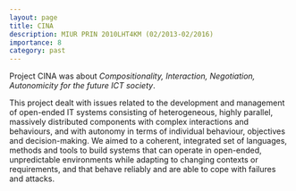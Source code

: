```yaml
---
layout: page
title: CINA
description: MIUR PRIN 2010LHT4KM (02/2013-02/2016)
importance: 8
category: past
---
```

Project CINA was about *Compositionality, Interaction, Negotiation, Autonomicity for the future ICT society*. 

This project dealt with issues related to the development and management of open-ended IT systems consisting of heterogeneous, highly parallel, massively distributed components with complex interactions and behaviours, and with autonomy in terms of individual behaviour, objectives and decision-making. We aimed to a coherent, integrated set of languages, methods and tools to build systems that can operate in open-ended, unpredictable environments while adapting to changing contexts or requirements, and that behave reliably and are able to cope with failures and attacks. 


